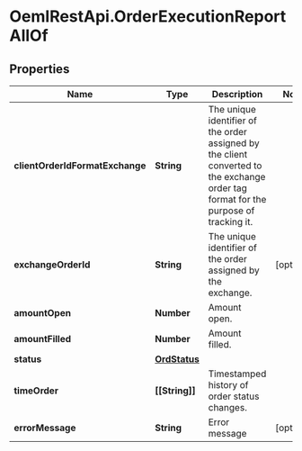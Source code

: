 # OemlRestApi.OrderExecutionReportAllOf

## Properties

Name | Type | Description | Notes
------------ | ------------- | ------------- | -------------
**clientOrderIdFormatExchange** | **String** | The unique identifier of the order assigned by the client converted to the exchange order tag format for the purpose of tracking it. | 
**exchangeOrderId** | **String** | The unique identifier of the order assigned by the exchange. | [optional] 
**amountOpen** | **Number** | Amount open. | 
**amountFilled** | **Number** | Amount filled. | 
**status** | [**OrdStatus**](OrdStatus.md) |  | 
**timeOrder** | **[[String]]** | Timestamped history of order status changes. | 
**errorMessage** | **String** | Error message | [optional] 


